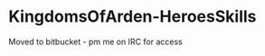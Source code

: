KingdomsOfArden-HeroesSkills
============================

Moved to bitbucket - pm me on IRC for access
